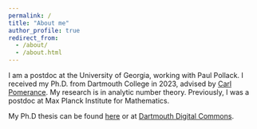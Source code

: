 ```yaml
---
permalink: /
title: "About me"
author_profile: true
redirect_from: 
  - /about/
  - /about.html
---
```


I am a postdoc at the University of Georgia, working with Paul Pollack. I received my Ph.D. from Dartmouth College in 2023, advised by [Carl Pomerance](https://math.dartmouth.edu/~carlp/). My research is in analytic number theory. Previously, I was a postdoc at Max Planck Institute for Mathematics. 

My Ph.D thesis can be found [here](https://stvfan.github.io/files/papers/PhDthesis.pdf) or at [Dartmouth Digital Commons](https://digitalcommons.dartmouth.edu/dissertations/156/).
